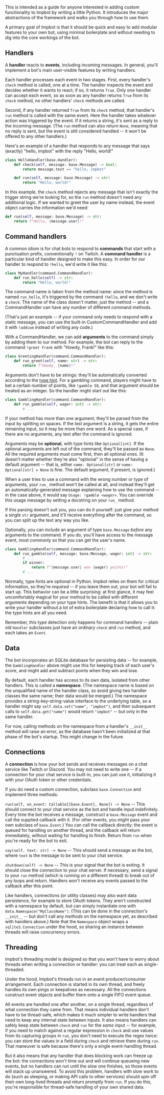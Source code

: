 This is intended as a guide for anyone interested in adding custom functionality
to Impbot by writing a little Python. It introduces the major abstractions of
the framework and walks you through how to use them.

A primary goal of Impbot is that it should be quick and easy to add modular 
features to your own bot, using minimal boilerplate and without needing to dig
into the core workings of the bot.

## Handlers

A **handler** reacts to **events**, including incoming messages. In general,
you'll implement a bot's main user-visible features by writing handlers.

Each handler processes each event in two stages. First, every handler's `check`
method is called, one at a time. The handler inspects the event and decides
whether it wants to react; if so, it returns `True`. Only one handler can accept
each event, so as soon as any handler returns `True` from its `check` method, no
other handlers' `check` methods are called.

Second, if any handler returned `True` from its `check` method, that handler's
`run` method is called with the same event. Here the handler takes whatever
action was triggered by the event. If it returns a string, it's sent as a reply
to the incoming message. (The `run` method can also return `None`, meaning that
no reply is sent, but the event is still considered handled -- it won't be
offered to any other handlers.)

Here's an example of a handler that responds to any message that says (exactly)
"hello, impbot" with the reply "Hello, world!"

```python
class HelloHandler(base.Handler):
    def check(self, message: base.Message) -> bool:
        return message.text == "hello, impbot"

    def run(self, message: base.Message) -> str:
        return "Hello, world!"
```

In this example, the `check` method rejects any message that isn't exactly the
trigger string we're looking for, so the `run` method doesn't need any
additional logic. If we wanted to greet the user by name instead, the event
object carries the information we'd need:

```python
def run(self, message: base.Message) -> str:
    return f"Hello, {message.user}!"
```

## Command handlers

A common idiom is for chat bots to respond to **commands** that start with a
punctuation prefix, conventionally `!` on Twitch. A **command handler** is a
particular kind of handler designed to make this easy. In order for our handler
to respond to `!hello`, we'd write it like this:

```python
class MyHandler(command.CommandHandler):
    def run_hello(self) -> str:
        return "Hello, world!"
```

The command name is taken from the method name: since the method is named
`run_hello`, it's triggered by the command `!hello`, and we don't write a
`check`. The name of the class doesn't matter, just the method -- and a
CommandHandler can have any number of different command methods.

(That's just an example -- if your command only needs to respond with a static
message, you can use the built-in CustomCommandHandler and add it with `!addcom`
instead of writing any code.)

With a CommandHandler, we can add **arguments** to the command simply by adding
them to our method. For example, the bot can reply to the command `!greet Frank`
with "Howdy, Frank!" like this:

```python
class GreetingHandler(command.CommandHandler):
    def run_greet(self, name: str) -> str:
        return f"Howdy, {name}!"
```

Arguments don't have to be strings: they'll be automatically converted according
to the [type hint](https://docs.python.org/3/library/typing.html). For a
gambling command, players might have to bet a certain number of points, like
`!gamble 50`, and that argument should be treated as an integer. So the handler
might start out like this:

```python
class GamblingHandler(command.CommandHandler):
    def run_gamble(self, wager: int) -> str:
        # ...
```

If your method has more than one argument, they'll be parsed from the input by
splitting on spaces. If the _last_ argument is a string, it gets the entire
remaining input, so it may be more than one word. As a special case, if there
are no arguments, any text after the command is ignored.

Arguments may be **optional**, with type hints like `Optional[int]`. If the
optional arguments are left out of the command, they'll be passed as `None`. All
the required arguments must come first, then all optional ones. (It doesn't
matter whether they're also "optional" in the sense of having a default argument
-- that is, either `name: Optional[str]` or `name: Optional[str] = None` is 
fine. The default argument, if present, is ignored.) 

When a user tries to use a command with the wrong number or type of arguments,
your `run_` method won't be called at all, and instead they'll get an
automatically-generated message explaining how to use the command -- in the case
above, it would say `Usage: !gamble <wager>`. You can override this usage
message by setting a docstring on your `run_` method.

If this parsing doesn't suit you, you can do it yourself: just give your method
a single `str` argument, and it'll receive everything after the command, so you
can split up the text any way you like.

Optionally, you can include an argument of type `base.Message` _before_ any
arguments to the command. If you do, you'll have access to the message event,
most commonly so that you can get the user's name.

```python
class GamblingHandler(command.CommandHandler):
    def run_gamble(self, message: base.Message, wager: int) -> str:
        # ...
        if winner:
            return f"{message.user} won {wager} points!"
        # ...
```

Normally, type hints are optional in Python. Impbot relies on them for critical
information, so they're _required_ -- if you leave them out, your bot will fail
to start up. This behavior can be a little surprising: at first glance, it may
feel uncomfortably magical for your method to be called with different arguments
depending on your type hints. The benefit is that it allows you to write your
handler without a lot of extra boilerplate declaring how to call it: the type
hints are all you need.

Remember, this type detection only happens for command handlers -- plain old
`Handler` subclasses just have an ordinary `check` and `run` method, and each
takes an `Event`.

## Data

The bot incorporates an SQLite database for persisting data -- for example, the
`GamblingHandler` above might use this for keeping track of each user's score,
and might add and subtract points when they win and lose.

By default, each handler has access to its own data, isolated from other
handlers. This is called a **namespace**. (The namespace name is based on the
unqualified name of the handler class, so avoid giving two handler classes the
same name; their data would be merged.) The namespace provides a
string-key-string-value interface to the underlying table, so a handler might
say `self.data.set("name", "impbot")`, and then subsequent calls to
`self.data.get("name")` would return `"impbot"` -- but only in the same handler.

For now, calling methods on the namespace from a handler's `__init__` method
will raise an error, as the database hasn't been initialized at that phase of
the bot's startup. This might change in the future.

## Connections

A **connection** is how your bot sends and receives messages on a chat service
like Twitch or Discord. You may not need to write one -- if a connection for
your chat service is built-in, you can just use it, initializing it with your
OAuth token or other credentials.

If you do need a custom connection, subclass `base.Connection` and implement
three methods:

`run(self, on_event: Callable[[base.Event], None]) -> None` -- This should
connect to your chat service as the bot and handle input indefinitely. Every
time the bot receives a message, construct a `base.Message` event and call the
supplied callback with it. (For other events, you might pass your own subclass
of `base.Event`.) You can call the callback directly: the event is queued for
handling on another thread, and the callback will return immediately, without
waiting for handling to finish. Return from `run` when you're ready for the bot
to exit.

`say(self, text: str) -> None` -- This should send a message as the bot, where
`text` is the message to be sent to your chat service.

`shutdown(self) -> None` -- This is your signal that the bot is exiting. It
should close the connection to your chat server. If necessary, send a signal to
your `run` method (which is running on a different thread) to break out of any
loops and return. Handlers won't receive any events passed to the callback after
this point.

Like handlers, connections (or utility classes) may also want data persistence,
for example to store OAuth tokens. They aren't constructed with a namespace by
default, but can simply instantiate one with `data.Namespace("MyClassName")`.
(This can be done in the connection's `__init__` -- but don't call any _methods_
on the namespace yet, as described with handlers above.) Note that the
`Namespace` object wraps a `sqlite3.Connection` under the hood, so sharing an
instance between threads will raise concurrency errors.

## Threading

Impbot's threading model is designed so that you won't have to worry about
threads when writing a connection or handler: you can treat each as
single-threaded.

Under the hood, Impbot's threads run in an event producer/consumer arrangement.
Each connection is started in its own thread, and freely handles its own pings
or keepalives as necessary. All the connections construct event objects and
buffer them onto a single FIFO event queue.

All events are handled one after another, on a single thread, regardless of what
connection they came from. That means individual handlers don't have to be
thread-safe, which makes it much simpler to write handlers that need to keep any
internal state between inputs. It also means handlers can safely keep state
between `check` and `run` for the _same_ input -- for example, if you need to
match against a regular expression in `check` and use values from its capturing
groups in `run`, you don't need to execute the regex twice: you can store the
values in a field during `check` and retrieve them during `run`. That maneuver
is safe because there's only a single event-handling thread.

But it also means that any handler that does blocking work can freeze up the
bot: the connections won't time out and will continue queueing new events, but
no handlers can run until the slow one finishes, so those events will stack up
unanswered. To avoid this problem, handlers with slow work to do (such as
sleeping, or making API calls to other services) should spin off their own
long-lived threads and return promptly from `run`. If you do this, you're
responsible for thread-safe handling of your own shared data.
